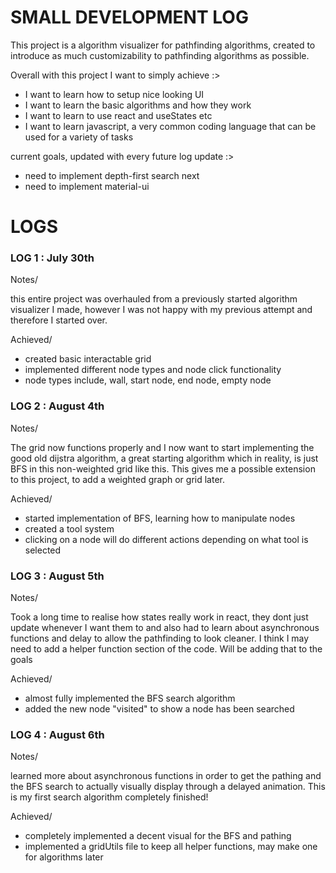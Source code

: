 # SMALL DEVELOPMENT LOG

This project is a algorithm visualizer for pathfinding algorithms, created to introduce as much customizability to pathfinding algorithms as possible.

Overall with this project I want to simply achieve :>

- I want to learn how to setup nice looking UI
- I want to learn the basic algorithms and how they work
- I want to learn to use react and useStates etc
- I want to learn javascript, a very common coding language that can be used for a variety of tasks

current goals, updated with every future log update :>

- need to implement depth-first search next
- need to implement material-ui

# LOGS

### LOG 1 : July 30th

Notes/

this entire project was overhauled from a previously started algorithm visualizer I made, however I was not
happy with my previous attempt and therefore I started over.

Achieved/

- created basic interactable grid
- implemented different node types and node click functionality
- node types include, wall, start node, end node, empty node


### LOG 2 : August 4th

Notes/

The grid now functions properly and I now want to start implementing the good old dijstra algorithm, a great starting
algorithm which in reality, is just BFS in this non-weighted grid like this. This gives me a possible extension to this
project, to add a weighted graph or grid later.

Achieved/

- started implementation of BFS, learning how to manipulate nodes
- created a tool system
- clicking on a node will do different actions depending on what tool is selected

### LOG 3 : August 5th

Notes/

Took a long time to realise how states really work in react, they dont just update whenever I want them to and also had to learn about asynchronous functions and delay to allow the pathfinding to look cleaner. I think I may need to add a helper function section of the code. Will be adding that to the goals

Achieved/

- almost fully implemented the BFS search algorithm
- added the new node "visited" to show a node has been searched

### LOG 4 : August 6th

Notes/

learned more about asynchronous functions in order to get the pathing and the BFS search to actually visually display through a delayed animation. This is my first search algorithm completely finished!

Achieved/

- completely implemented a decent visual for the BFS and pathing
- implemented a gridUtils file to keep all helper functions, may make one for algorithms later